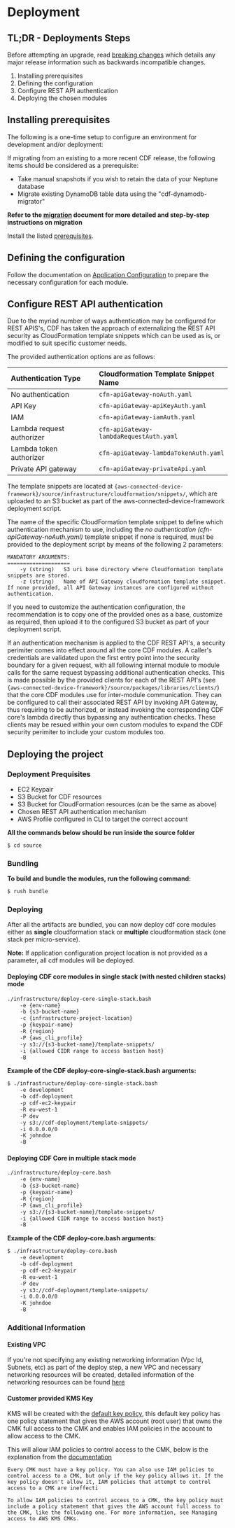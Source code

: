 # Deployment

## TL;DR - Deployments Steps

Before attempting an upgrade, read [breaking changes](../docs/breaking-changes.md) which details any major release information such as backwards incompatible changes.  

1. Installing prerequisites
2. Defining the configuration
3. Configure REST API authentication
4. Deploying the chosen modules

## Installing prerequisites

The following is a one-time setup to configure an environment for development and/or deployment:

If migrating from an existing to a more recent CDF release, the following items should be considered as a prerequisite:
- Take manual snapshots if you wish to retain the data of your Neptune database
- Migrate existing DynamoDB table data using the "cdf-dynamodb-migrator"

**Refer to the [migration](./migration.md) document for more detailed and step-by-step instructions on migration**

Install the listed [prerequisites](development/prequisities.md).

## Defining the configuration

Follow the documentation on [Application Configuration](./application-configuration.md) to prepare the necessary configuration for each module.

## Configure REST API authentication

Due to the myriad number of ways authentication may be configured for REST APIS's, CDF has taken the approach of externalizing the REST API security as CloudFormation template snippets which can be used as is, or modified to suit specific customer needs.  

The provided authentication options are as follows:

| Authentication Type | Cloudformation Template Snippet Name |
| :--- | :--- |
| No authentication | `cfn-apiGateway-noAuth.yaml` |
| API Key | `cfn-apiGateway-apiKeyAuth.yaml` |
| IAM | `cfn-apiGateway-iamAuth.yaml` |
| Lambda request authorizer | `cfn-apiGateway-lambdaRequestAuth.yaml` |
| Lambda token authorizer | `cfn-apiGateway-lambdaTokenAuth.yaml` |
| Private API gateway | `cfn-apiGateway-privateApi.yaml` |

The template snippets are located at `{aws-connected-device-framework}/source/infrastructure/cloudformation/snippets/`, which are uploaded to an S3 bucket as part of the aws-connected-device-framework deployment script.  

The name of the specific CloudFormation template snippet to define which authentication mechanism to use, including the _no authentication (cfn-apiGateway-noAuth.yaml)_ template snippet if none is required, must be provided to the deployment script by means of the following 2 parameters:

```shell script
MANDATORY ARGUMENTS:
====================
    -y (string)   S3 uri base directory where Cloudformation template snippets are stored.
    -z (string)   Name of API Gateway cloudformation template snippet. If none provided, all API Gateway instances are configured without authentication.

```

If you need to customize the authentication configuration, the recommendation is to copy one of the provided ones as a base, customize as required, then upload it to the configured S3 bucket as part of your deployment script.

If an authentication mechanism is applied to the CDF REST API's, a security perimiter comes into effect around all the core CDF modules.  A caller's credentials are validated upon the first entry point into the security boundary for a given request, with all following internal module to module calls for the same request bypassing additional authentication checks.  This is made possible by the provided clients for each of the REST API's (see `{aws-connected-device-framework}/source/packages/libraries/clients/`) that the core CDF modules use for inter-module communication.  They can be configured to call their associated REST API by invoking API Gateway, thus requiring to be authorized, or instead invoking the corresponding CDF core's lambda directly thus bypassing any authentication checks.  These clients may be resued within your own custom modules to expand the CDF security perimiter to include your custom modules too.

## Deploying the project

### Deployment Prequisites

* EC2 Keypair
* S3 Bucket for CDF resources
* S3 Bucket for CloudFormation resources (can be the same as above)
* Chosen REST API authentication mechanism
* AWS Profile configured in CLI to target the correct account

**All the commands below should be run inside the source folder**

```bash
$ cd source
```
### Bundling

**To build and bundle the modules, run the following command:**

```bash
$ rush bundle
```

### Deploying

After all the artifacts are bundled, you can now deploy cdf core modules either as **single** cloudformation stack or **multiple** cloudformation stack (one stack per micro-service).

**Note:** If application configuration project location is not provided as a parameter, all cdf modules will be deployed.

#### Deploying CDF core modules in single stack (with nested children stacks) mode 

```bash
./infrastructure/deploy-core-single-stack.bash
    -e {env-name} 
    -b {s3-bucket-name} 
    -c {infrastructure-project-location}
    -p {keypair-name}
    -R {region} 
    -P {aws_cli_profile}
    -y s3://{s3-bucket-name}/template-snippets/
    -i {allowed CIDR range to access bastion host}
    -B 
```

**Example of the CDF deploy-core-single-stack.bash arguments:**

```bash
$ ./infrastructure/deploy-core-single-stack.bash 
    -e development
    -b cdf-deployment
    -p cdf-ec2-keypair 
    -R eu-west-1 
    -P dev
    -y s3://cdf-deployment/template-snippets/ 
    -i 0.0.0.0/0 
    -K johndoe
    -B 
```
#### Deploying CDF Core in multiple stack mode

```bash
./infrastructure/deploy-core.bash 
    -e {env-name} 
    -b {s3-bucket-name} 
    -p {keypair-name}
    -R {region} 
    -P {aws_cli_profile}
    -y s3://{s3-bucket-name}/template-snippets/
    -i {allowed CIDR range to access bastion host}
    -B 
```

**Example of the CDF deploy-core.bash arguments:**

```bash
$ ./infrastructure/deploy-core.bash 
    -e development
    -b cdf-deployment
    -p cdf-ec2-keypair 
    -R eu-west-1 
    -P dev
    -y s3://cdf-deployment/template-snippets/ 
    -i 0.0.0.0/0 
    -K johndoe
    -B 
```

### Additional Information

#### Existing VPC

If you're not specifying any existing networking information (Vpc Id, Subnets, etc) as part of the deploy step, a new VPC and necessary networking resources will be created, detailed information of the networking resources can be found [here](../../source/infrastructure/cloudformation/cfn-networking.yaml) 

#### Customer provided KMS Key

KMS will be created with the [default key policy](https://docs.aws.amazon.com/kms/latest/developerguide/key-policies.html#key-policy-default), this default key policy has one policy statement that gives the AWS account (root user) that owns the CMK full access to the CMK and enables IAM policies in the account to allow access to the CMK.

This will allow IAM policies to control access to the CMK, below is the explanation from the [documentation](https://docs.aws.amazon.com/kms/latest/developerguide/key-policies.html#key-policy-default-allow-root-enable-iam)
```
Every CMK must have a key policy. You can also use IAM policies to control access to a CMK, but only if the key policy allows it. If the key policy doesn't allow it, IAM policies that attempt to control access to a CMK are ineffecti

To allow IAM policies to control access to a CMK, the key policy must include a policy statement that gives the AWS account full access to the CMK, like the following one. For more information, see Managing access to AWS KMS CMKs.
```

